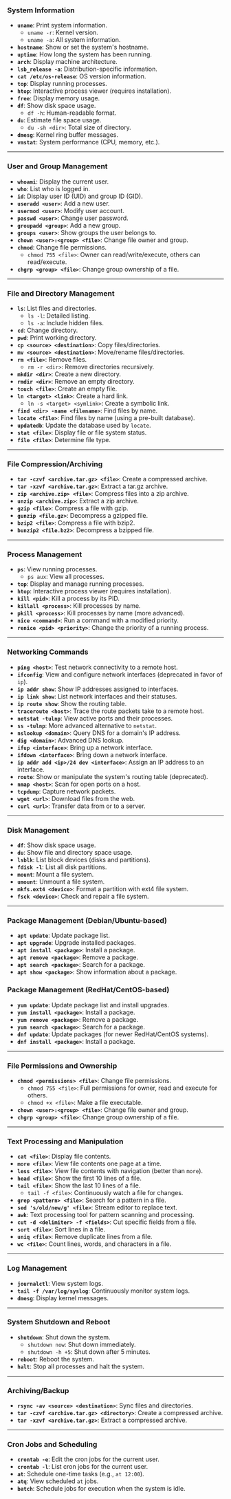 ### **System Information**
- **`uname`**: Print system information.
  - `uname -r`: Kernel version.
  - `uname -a`: All system information.
- **`hostname`**: Show or set the system's hostname.
- **`uptime`**: How long the system has been running.
- **`arch`**: Display machine architecture.
- **`lsb_release -a`**: Distribution-specific information.
- **`cat /etc/os-release`**: OS version information.
- **`top`**: Display running processes.
- **`htop`**: Interactive process viewer (requires installation).
- **`free`**: Display memory usage.
- **`df`**: Show disk space usage.
  - `df -h`: Human-readable format.
- **`du`**: Estimate file space usage.
  - `du -sh <dir>`: Total size of directory.
- **`dmesg`**: Kernel ring buffer messages.
- **`vmstat`**: System performance (CPU, memory, etc.).

---

### **User and Group Management**
- **`whoami`**: Display the current user.
- **`who`**: List who is logged in.
- **`id`**: Display user ID (UID) and group ID (GID).
- **`useradd <user>`**: Add a new user.
- **`usermod <user>`**: Modify user account.
- **`passwd <user>`**: Change user password.
- **`groupadd <group>`**: Add a new group.
- **`groups <user>`**: Show groups the user belongs to.
- **`chown <user>:<group> <file>`**: Change file owner and group.
- **`chmod`**: Change file permissions.
  - `chmod 755 <file>`: Owner can read/write/execute, others can read/execute.
- **`chgrp <group> <file>`**: Change group ownership of a file.

---

### **File and Directory Management**
- **`ls`**: List files and directories.
  - `ls -l`: Detailed listing.
  - `ls -a`: Include hidden files.
- **`cd`**: Change directory.
- **`pwd`**: Print working directory.
- **`cp <source> <destination>`**: Copy files/directories.
- **`mv <source> <destination>`**: Move/rename files/directories.
- **`rm <file>`**: Remove files.
  - `rm -r <dir>`: Remove directories recursively.
- **`mkdir <dir>`**: Create a new directory.
- **`rmdir <dir>`**: Remove an empty directory.
- **`touch <file>`**: Create an empty file.
- **`ln <target> <link>`**: Create a hard link.
  - `ln -s <target> <symlink>`: Create a symbolic link.
- **`find <dir> -name <filename>`**: Find files by name.
- **`locate <file>`**: Find files by name (using a pre-built database).
- **`updatedb`**: Update the database used by `locate`.
- **`stat <file>`**: Display file or file system status.
- **`file <file>`**: Determine file type.

---

### **File Compression/Archiving**
- **`tar -czvf <archive.tar.gz> <file>`**: Create a compressed archive.
- **`tar -xzvf <archive.tar.gz>`**: Extract a tar.gz archive.
- **`zip <archive.zip> <file>`**: Compress files into a zip archive.
- **`unzip <archive.zip>`**: Extract a zip archive.
- **`gzip <file>`**: Compress a file with gzip.
- **`gunzip <file.gz>`**: Decompress a gzipped file.
- **`bzip2 <file>`**: Compress a file with bzip2.
- **`bunzip2 <file.bz2>`**: Decompress a bzipped file.

---

### **Process Management**
- **`ps`**: View running processes.
  - `ps aux`: View all processes.
- **`top`**: Display and manage running processes.
- **`htop`**: Interactive process viewer (requires installation).
- **`kill <pid>`**: Kill a process by its PID.
- **`killall <process>`**: Kill processes by name.
- **`pkill <process>`**: Kill processes by name (more advanced).
- **`nice <command>`**: Run a command with a modified priority.
- **`renice <pid> <priority>`**: Change the priority of a running process.

---

### **Networking Commands**
- **`ping <host>`**: Test network connectivity to a remote host.
- **`ifconfig`**: View and configure network interfaces (deprecated in favor of `ip`).
- **`ip addr show`**: Show IP addresses assigned to interfaces.
- **`ip link show`**: List network interfaces and their statuses.
- **`ip route show`**: Show the routing table.
- **`traceroute <host>`**: Trace the route packets take to a remote host.
- **`netstat -tulnp`**: View active ports and their processes.
- **`ss -tulnp`**: More advanced alternative to `netstat`.
- **`nslookup <domain>`**: Query DNS for a domain's IP address.
- **`dig <domain>`**: Advanced DNS lookup.
- **`ifup <interface>`**: Bring up a network interface.
- **`ifdown <interface>`**: Bring down a network interface.
- **`ip addr add <ip>/24 dev <interface>`**: Assign an IP address to an interface.
- **`route`**: Show or manipulate the system's routing table (deprecated).
- **`nmap <host>`**: Scan for open ports on a host.
- **`tcpdump`**: Capture network packets.
- **`wget <url>`**: Download files from the web.
- **`curl <url>`**: Transfer data from or to a server.

---

### **Disk Management**
- **`df`**: Show disk space usage.
- **`du`**: Show file and directory space usage.
- **`lsblk`**: List block devices (disks and partitions).
- **`fdisk -l`**: List all disk partitions.
- **`mount`**: Mount a file system.
- **`umount`**: Unmount a file system.
- **`mkfs.ext4 <device>`**: Format a partition with ext4 file system.
- **`fsck <device>`**: Check and repair a file system.

---

### **Package Management (Debian/Ubuntu-based)**
- **`apt update`**: Update package list.
- **`apt upgrade`**: Upgrade installed packages.
- **`apt install <package>`**: Install a package.
- **`apt remove <package>`**: Remove a package.
- **`apt search <package>`**: Search for a package.
- **`apt show <package>`**: Show information about a package.

### **Package Management (RedHat/CentOS-based)**
- **`yum update`**: Update package list and install upgrades.
- **`yum install <package>`**: Install a package.
- **`yum remove <package>`**: Remove a package.
- **`yum search <package>`**: Search for a package.
- **`dnf update`**: Update packages (for newer RedHat/CentOS systems).
- **`dnf install <package>`**: Install a package.

---

### **File Permissions and Ownership**
- **`chmod <permissions> <file>`**: Change file permissions.
  - `chmod 755 <file>`: Full permissions for owner, read and execute for others.
  - `chmod +x <file>`: Make a file executable.
- **`chown <user>:<group> <file>`**: Change file owner and group.
- **`chgrp <group> <file>`**: Change group ownership of a file.

---

### **Text Processing and Manipulation**
- **`cat <file>`**: Display file contents.
- **`more <file>`**: View file contents one page at a time.
- **`less <file>`**: View file contents with navigation (better than `more`).
- **`head <file>`**: Show the first 10 lines of a file.
- **`tail <file>`**: Show the last 10 lines of a file.
  - `tail -f <file>`: Continuously watch a file for changes.
- **`grep <pattern> <file>`**: Search for a pattern in a file.
- **`sed 's/old/new/g' <file>`**: Stream editor to replace text.
- **`awk`**: Text processing tool for pattern scanning and processing.
- **`cut -d <delimiter> -f <fields>`**: Cut specific fields from a file.
- **`sort <file>`**: Sort lines in a file.
- **`uniq <file>`**: Remove duplicate lines from a file.
- **`wc <file>`**: Count lines, words, and characters in a file.

---

### **Log Management**
- **`journalctl`**: View system logs.
- **`tail -f /var/log/syslog`**: Continuously monitor system logs.
- **`dmesg`**: Display kernel messages.

---

### **System Shutdown and Reboot**
- **`shutdown`**: Shut down the system.
  - `shutdown now`: Shut down immediately.
  - `shutdown -h +5`: Shut down after 5 minutes.
- **`reboot`**: Reboot the system.
- **`halt`**: Stop all processes and halt the system.

---

### **Archiving/Backup**
- **`rsync -av <source> <destination>`**: Sync files and directories.
- **`tar -czvf <archive.tar.gz> <directory>`**: Create a compressed archive.
- **`tar -xzvf <archive.tar.gz>`**: Extract a compressed archive.

---

### **Cron Jobs and Scheduling**
- **`crontab -e`**: Edit the cron jobs for the current user.
- **`crontab -l`**: List cron jobs for the current user.
- **`at`**: Schedule one-time tasks (e.g., `at 12:00`).
- **`atq`**: View scheduled `at` jobs.
- **`batch`**: Schedule jobs for execution when the system is idle.